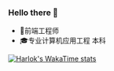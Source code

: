 ### Hello there 👋

* 💼前端工程师
* 🎓专业计算机应用工程 本科

[![Harlok's WakaTime stats](https://github-readme-stats.vercel.app/api/wakatime?username=laojw)](https://github.com/anuraghazra/github-readme-stats)
